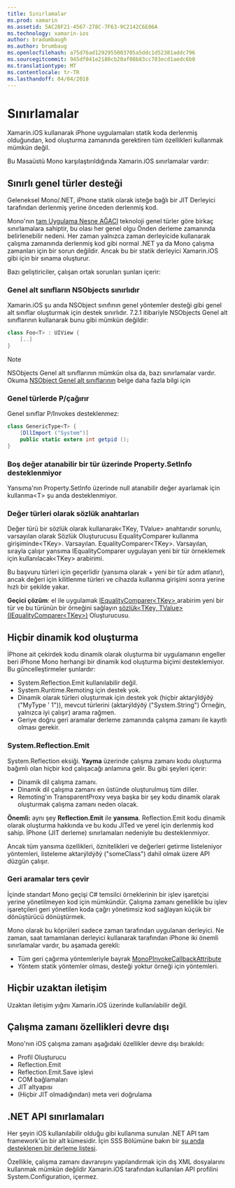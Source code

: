```yaml
---
title: Sınırlamalar
ms.prod: xamarin
ms.assetid: 5AC28F21-4567-278C-7F63-9C2142C6E06A
ms.technology: xamarin-ios
author: bradumbaugh
ms.author: brumbaug
ms.openlocfilehash: a75d76ad1292955003705a5ddc1d52381addc796
ms.sourcegitcommit: 945df041e2180cb20af08b83cc703ecd1aedc6b0
ms.translationtype: MT
ms.contentlocale: tr-TR
ms.lasthandoff: 04/04/2018
---
```

# <a name="limitations"></a>Sınırlamalar

Xamarin.iOS kullanarak iPhone uygulamaları statik koda derlenmiş olduğundan, kod oluşturma zamanında gerektiren tüm özellikleri kullanmak mümkün değil.

Bu Masaüstü Mono karşılaştırıldığında Xamarin.iOS sınırlamalar vardır:

 <a name="Limited_Generics_Support" />


## <a name="limited-generics-support"></a>Sınırlı genel türler desteği

Geleneksel Mono/.NET, iPhone statik olarak isteğe bağlı bir JIT Derleyici tarafından derlenmiş yerine önceden derlenmiş kod.

Mono'nın [tam Uygulama Nesne AĞACI](http://www.mono-project.com/docs/advanced/aot/#full-aot) teknoloji genel türler göre birkaç sınırlamalara sahiptir, bu olası her genel olgu Önden derleme zamanında belirlenebilir nedeni. Her zaman yalnızca zaman derleyicide kullanarak çalışma zamanında derlenmiş kod gibi normal .NET ya da Mono çalışma zamanları için bir sorun değildir. Ancak bu bir statik derleyici Xamarin.iOS gibi için bir sınama oluşturur.

Bazı geliştiriciler, çalışan ortak sorunları şunları içerir:

 <a name="Generic_Subclasses_of_NSObjects_are_limited" />


### <a name="generic-subclasses-of-nsobjects-are-limited"></a>Genel alt sınıfların NSObjects sınırlıdır

Xamarin.iOS şu anda NSObject sınıfının genel yöntemler desteği gibi genel alt sınıflar oluşturmak için destek sınırlıdır. 7.2.1 itibariyle NSObjects Genel alt sınıflarının kullanarak bunu gibi mümkün değildir:

```csharp
class Foo<T> : UIView {
    [..]
}
```

> [!NOTE]
> NSObjects Genel alt sınıflarının mümkün olsa da, bazı sınırlamalar vardır. Okuma [NSObject Genel alt sınıflarının](~/ios/internals/api-design/nsobject-generics.md) belge daha fazla bilgi için



### <a name="pinvokes-in-generic-types"></a>Genel türlerde P/çağırır

Genel sınıflar P/Invokes desteklenmez:

```csharp
class GenericType<T> {
    [DllImport ("System")]
    public static extern int getpid ();
}
```

 <a name="Property.SetInfo_on_a_Nullable_Type_is_not_supported" />


### <a name="propertysetinfo-on-a-nullable-type-is-not-supported"></a>Boş değer atanabilir bir tür üzerinde Property.SetInfo desteklenmiyor

Yansıma'nın Property.SetInfo üzerinde null atanabilir değer ayarlamak için kullanma&lt;T&gt; şu anda desteklenmiyor.

 <a name="Value_types_as_Dictionary_Keys" />


### <a name="value-types-as-dictionary-keys"></a>Değer türleri olarak sözlük anahtarları

Değer türü bir sözlük olarak kullanarak&lt;TKey, TValue&gt; anahtarıdır sorunlu, varsayılan olarak Sözlük Oluşturucusu EqualityComparer kullanma girişiminde&lt;TKey&gt;. Varsayılan. EqualityComparer&lt;TKey&gt;. Varsayılan, sırayla çalışır yansıma IEqualityComparer uygulayan yeni bir tür örneklemek için kullanılacak&lt;TKey&gt; arabirimi.

Bu başvuru türleri için geçerlidir (yansıma olarak + yeni bir tür adım atlanır), ancak değeri için kilitlenme türleri ve cihazda kullanma girişimi sonra yerine hızlı bir şekilde yakar.

 **Geçici çözüm**: el ile uygulamak [IEqualityComparer&lt;TKey&gt; ](https://developer.xamarin.com/api/type/System.Collections.Generic.IEqualityComparer%601/) arabirim yeni bir tür ve bu türünün bir örneğini sağlayın [sözlük&lt;TKey, TValue&gt; ](https://developer.xamarin.com/api/type/System.Collections.Generic.Dictionary%3CTKey,TValue%3E/) [(IEqualityComparer&lt;TKey&gt;)](https://developer.xamarin.com/api/type/System.Collections.Generic.IEqualityComparer%601/) Oluşturucusu.


 <a name="No_Dynamic_Code_Generation" />


## <a name="no-dynamic-code-generation"></a>Hiçbir dinamik kod oluşturma

İPhone ait çekirdek kodu dinamik olarak oluşturma bir uygulamanın engeller beri iPhone Mono herhangi bir dinamik kod oluşturma biçimi desteklemiyor. Bu güncelleştirmeler şunlardır:

-  System.Reflection.Emit kullanılabilir değil.
-  System.Runtime.Remoting için destek yok.
-  Dinamik olarak türleri oluşturmak için destek yok (hiçbir aktarýldýðý ("MyType ' 1")), mevcut türlerini (aktarýldýðý ("System.String") Örneğin, yalnızca iyi çalışır) arama rağmen. 
-  Geriye doğru geri aramalar derleme zamanında çalışma zamanı ile kayıtlı olması gerekir.


 
 <a name="System.Reflection.Emit" />


### <a name="systemreflectionemit"></a>System.Reflection.Emit

System.Reflection eksiği. **Yayma** üzerinde çalışma zamanı kodu oluşturma bağımlı olan hiçbir kod çalışacağı anlamına gelir. Bu gibi şeyleri içerir:

-  Dinamik dil çalışma zamanı.
-  Dinamik dil çalışma zamanı en üstünde oluşturulmuş tüm diller.
-  Remoting'ın TransparentProxy veya başka bir şey kodu dinamik olarak oluşturmak çalışma zamanı neden olacak. 


 **Önemli:** aynı şey **Reflection.Emit** ile **yansıma**. Reflection.Emit kodu dinamik olarak oluşturma hakkında ve bu kodu JITed ve yerel için derlenmiş kod sahip. İPhone (JIT derleme) sınırlamaları nedeniyle bu desteklenmiyor.

Ancak tüm yansıma özellikleri, öznitelikleri ve değerleri getirme listeleniyor yöntemleri, listeleme aktarýldýðý ("someClass") dahil olmak üzere API düzgün çalışır.

 
 <a name="Reverse_Callbacks" />


### <a name="reverse-callbacks"></a>Geri aramalar ters çevir

İçinde standart Mono geçişi C# temsilci örneklerinin bir işlev işaretçisi yerine yönetilmeyen kod için mümkündür. Çalışma zamanı genellikle bu işlev işaretçileri geri yönetilen koda çağrı yönetimsiz kod sağlayan küçük bir dönüştürücü dönüştürmek.

Mono olarak bu köprüleri sadece zaman tarafından uygulanan derleyici. Ne zaman, saat tamamlanan derleyici kullanarak tarafından iPhone iki önemli sınırlamalar vardır, bu aşamada gerekli:

-  Tüm geri çağırma yöntemleriyle bayrak [MonoPInvokeCallbackAttribute](https://developer.xamarin.com/api/type/ObjCRuntime.MonoPInvokeCallbackAttribute) 
-  Yöntem statik yöntemler olması, desteği yoktur örneği için yöntemleri. 
 
<a name="No_Remoting" />

## <a name="no-remoting"></a>Hiçbir uzaktan iletişim

Uzaktan iletişim yığını Xamarin.iOS üzerinde kullanılabilir değil.


 <a name="Runtime_Disabled_Features" />


## <a name="runtime-disabled-features"></a>Çalışma zamanı özellikleri devre dışı

Mono'nın iOS çalışma zamanı aşağıdaki özellikler devre dışı bırakıldı:

-  Profil Oluşturucu
-  Reflection.Emit
-  Reflection.Emit.Save işlevi
-  COM bağlamaları
-  JIT altyapısı
-  (Hiçbir JIT olmadığından) meta veri doğrulama


 <a name=".NET_API_Limitations" />


## <a name="net-api-limitations"></a>.NET API sınırlamaları

Her şeyin iOS kullanılabilir olduğu gibi kullanıma sunulan .NET API tam framework'ün bir alt kümesidir. İçin SSS Bölümüne bakın bir [şu anda desteklenen bir derleme listesi](~/cross-platform/internals/available-assemblies.md).



Özellikle, çalışma zamanı davranışını yapılandırmak için dış XML dosyalarını kullanmak mümkün değildir Xamarin.iOS tarafından kullanılan API profilini System.Configuration, içermez.
